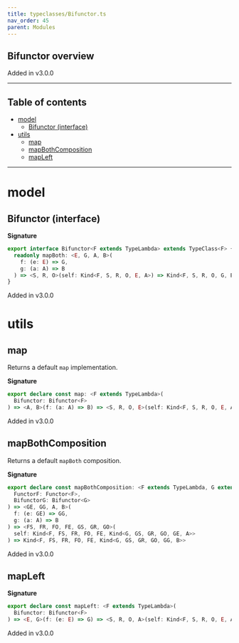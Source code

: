 ```yaml
---
title: typeclasses/Bifunctor.ts
nav_order: 45
parent: Modules
---
```


## Bifunctor overview

Added in v3.0.0

---

<h2 class="text-delta">Table of contents</h2>

- [model](#model)
  - [Bifunctor (interface)](#bifunctor-interface)
- [utils](#utils)
  - [map](#map)
  - [mapBothComposition](#mapbothcomposition)
  - [mapLeft](#mapleft)

---

# model

## Bifunctor (interface)

**Signature**

```ts
export interface Bifunctor<F extends TypeLambda> extends TypeClass<F> {
  readonly mapBoth: <E, G, A, B>(
    f: (e: E) => G,
    g: (a: A) => B
  ) => <S, R, O>(self: Kind<F, S, R, O, E, A>) => Kind<F, S, R, O, G, B>
}
```

Added in v3.0.0

# utils

## map

Returns a default `map` implementation.

**Signature**

```ts
export declare const map: <F extends TypeLambda>(
  Bifunctor: Bifunctor<F>
) => <A, B>(f: (a: A) => B) => <S, R, O, E>(self: Kind<F, S, R, O, E, A>) => Kind<F, S, R, O, E, B>
```

Added in v3.0.0

## mapBothComposition

Returns a default `mapBoth` composition.

**Signature**

```ts
export declare const mapBothComposition: <F extends TypeLambda, G extends TypeLambda>(
  FunctorF: Functor<F>,
  BifunctorG: Bifunctor<G>
) => <GE, GG, A, B>(
  f: (e: GE) => GG,
  g: (a: A) => B
) => <FS, FR, FO, FE, GS, GR, GO>(
  self: Kind<F, FS, FR, FO, FE, Kind<G, GS, GR, GO, GE, A>>
) => Kind<F, FS, FR, FO, FE, Kind<G, GS, GR, GO, GG, B>>
```

Added in v3.0.0

## mapLeft

**Signature**

```ts
export declare const mapLeft: <F extends TypeLambda>(
  Bifunctor: Bifunctor<F>
) => <E, G>(f: (e: E) => G) => <S, R, O, A>(self: Kind<F, S, R, O, E, A>) => Kind<F, S, R, O, G, A>
```

Added in v3.0.0
